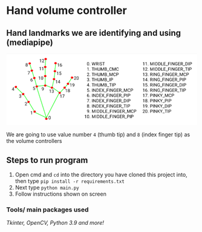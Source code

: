 # Hand volume controller

## Hand landmarks we are identifying and using (mediapipe)

![hand-landmarks](images/landmarks.png)

We are going to use value number ```4``` (thumb tip) and ```8``` (index finger tip) as the volume controllers

## Steps to run program

1. Open cmd and ```cd``` into the directory you have cloned this project into, then type ```pip install -r requirements.txt```
2. Next type ```python main.py```
3. Follow instructions shown on screen

### Tools/ main packages used

*Tkinter, OpenCV, Python 3.9 and more!*
